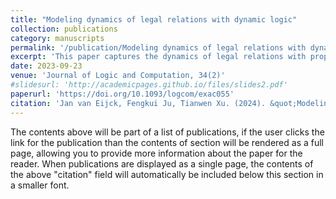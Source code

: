 ```yaml
---
title: "Modeling dynamics of legal relations with dynamic logic"
collection: publications
category: manuscripts
permalink: '/publication/Modeling dynamics of legal relations with dynamic logic'
excerpt: 'This paper captures the dynamics of legal relations with propositional control and dynamic logic.'
date: 2023-09-23
venue: 'Journal of Logic and Computation, 34(2)'
#slidesurl: 'http://academicpages.github.io/files/slides2.pdf'
paperurl: 'https://doi.org/10.1093/logcom/exac055'
citation: 'Jan van Eijck, Fengkui Ju, Tianwen Xu. (2024). &quot;Modeling dynamics of legal relations with dynamic logic.&quot; <i>Journal of Logic and Computation</i>. 34(2).'
---
```


The contents above will be part of a list of publications, if the user clicks the link for the publication than the contents of section will be rendered as a full page, allowing you to provide more information about the paper for the reader. When publications are displayed as a single page, the contents of the above "citation" field will automatically be included below this section in a smaller font.
